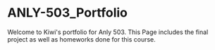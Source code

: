 # ANLY-503_Portfolio
Welcome to Kiwi's portfolio for Anly 503. This Page includes the final project as well as homeworks done for this course.
